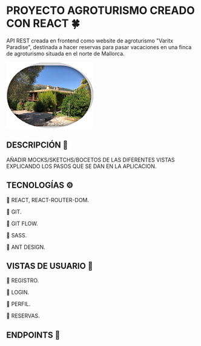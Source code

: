 # PROYECTO AGROTURISMO CREADO CON REACT :four_leaf_clover:

API REST creada en frontend como website de agroturismo "Varitx Paradise", destinada a hacer reservas para pasar vacaciones en una finca de agroturismo situada en el norte de Mallorca. 

![Screenshot](public/images/logoCasa.png)

## DESCRIPCIÓN :open_book:

AÑADIR MOCKS/SKETCHS/BOCETOS DE LAS DIFERENTES VISTAS EXPLICANDO LOS PASOS QUE SE DAN EN LA APLICACION.

## TECNOLOGÍAS :gear:

:large_blue_circle: REACT, REACT-ROUTER-DOM.

:large_blue_circle: GIT.

:large_blue_circle: GIT FLOW.

:large_blue_circle: SASS.

:large_blue_circle: ANT DESIGN.

## VISTAS DE USUARIO :bust_in_silhouette:

:radio_button: REGISTRO.

:radio_button: LOGIN.

:radio_button: PERFIL.

:radio_button: RESERVAS.

## ENDPOINTS :large_blue_circle:

